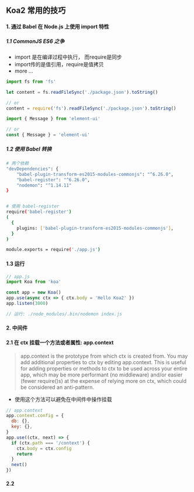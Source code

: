 Koa2 常用的技巧
----
#### 1. 通过 Babel 在 Node.js 上使用 import 特性
##### 1.1 CommonJS ES6 之争
- import 是在编译过程中执行， 而require是同步  
- import传的是值引用，require是值拷贝
- more ...
```js
import fs from 'fs'

let content = fs.readFileSync('./package.json').toString()

// or
content = require('fs').readFileSync('./package.json').toString()

import { Message } from 'element-ui'

// or
const { Message } = 'element-ui'
```

##### 1.2 使用 Babel 转换
 ```bash
 # 两个依赖
 "devDependencies": {
     "babel-plugin-transform-es2015-modules-commonjs": "^6.26.0",
     "babel-register": "^6.26.0",
     "nodemon": "^1.14.11"
 }
 
 
 # 使用 babel-register
 require('babel-register')
 (
   {
     plugins: ['babel-plugin-transform-es2015-modules-commonjs'],
   }
 )
 
 module.exports = require('./app.js')
 ```
 
 #### 1.3 运行
 ```js
 // app.js
 import Koa from 'koa'
 
 const app = new Koa()
 app.use(async ctx => { ctx.body = 'Hello Koa2' })
 app.listen(3000)
 
 // 运行: ./node_modules/.bin/nodemon index.js
 ```
 
#### 2. 中间件
#### 2.1 在 ctx 挂载一个方法或者属性: app.context
> app.context is the prototype from which ctx is created from. You may add additional properties to ctx by editing app.context. This is useful for adding properties or methods to ctx to be used across your entire app, which may be more performant (no middleware) and/or easier (fewer require()s) at the expense of relying more on ctx, which could be considered an anti-pattern.

- 使用这个方法可以避免在中间件中操作挂载
```js
// app.context
app.context.config = {
  db: {},
  key: {},
}
app.use((ctx, next) => {
  if (ctx.path === '/context') {
    ctx.body = ctx.config
    return
  }
  next()
})
```
#### 2.2 